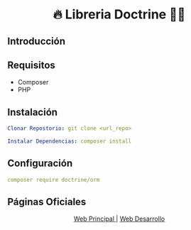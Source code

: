 <h1 align="center">🔥 Libreria Doctrine 🧑‍💻</h1>

## Introducción


## Requisitos
* Composer
* PHP

## Instalación
```yml
Clonar Repostorio: git clone <url_repo>
```
```yml
Instalar Dependencias: composer install
```

## Configuración
```yml
composer require doctrine/orm
```

## Páginas Oficiales
<div align="center">
    <a href="https://www.adisonjimenez.net" target="_blank">
        <span>Web Principal</span>
    </a>
    |
    <a href="https://www.engsoft.app" target="_blank">
        <span>Web Desarrollo</span>
    </a>
</div>